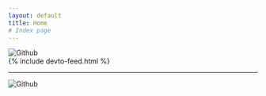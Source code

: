 ```yaml
---
layout: default 
title: Home
# Index page
---
```


<img alt="Github" src="https://img.shields.io/badge/dev-black?style=for-the-badge&logo=DEV&logoColor=white" />

<div>
    {% include devto-feed.html %}
</div>


---
<img alt="Github" src="https://img.shields.io/badge/medium-white?style=for-the-badge&logo=medium&logoColor=black" />
<!--
<div>
    {% include medium-feed.html %}
</div>
-->
